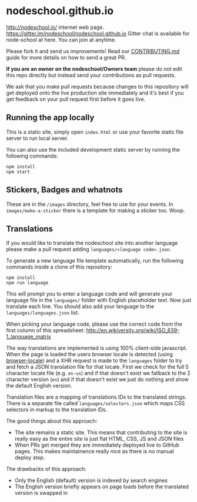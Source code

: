 nodeschool.github.io
====================

http://nodeschool.io/ internet web page.
https://gitter.im/nodeschool/nodeschool.github.io Gitter chat is available for node-school at here. You can join at anytime.

Please fork it and send us improvements! Read our [CONTRIBUTING.md](CONTRIBUTING.md) guide for more details on how to send a great PR.

**If you are an owner on the nodeschool/Owners team** please do not edit this repo directly but instead send your contributions as pull requests.

We ask that you make pull requests because changes to this repository will get deployed onto the live production site immediately and it's best if you get feedback on your pull request first before it goes live.

## Running the app locally

This is a static site, simply open `index.html` or use your favorite static file server to run local server.

You can also use the included development static server by running the following commands:

```
npm install
npm start
```

## Stickers, Badges and whatnots

These are in the `/images` directory, feel free to use for your events. In `images/make-a-sticker` there is a template for making a sticker too. Woop.

## Translations

If you would like to translate the nodeschool site into another language please make a pull request adding `languages/<language code>.json`.

To generate a new language file template automatically, run the following commands inside a clone of this repository:

```
npm install
npm run language
```

This will prompt you to enter a language code and will generate your language file in the `languages/` folder with English placeholder text. Now just translate each line. You should also add your language to the `languages/languages.json` list.

When picking your language code, please use the correct code from the first column of this spreadsheet: http://en.wikiversity.org/wiki/ISO_639-1_language_matrix

The way translations are implemented is using 100% client-side javascript. When the page is loaded the users browser locale is detected (using [browser-locale](http://npmjs.org/browser-locale)) and a XHR request is made to the `languages` folder to try and fetch a JSON translation file for that locale. First we check for the full 5 character locale file (e.g. `en-us`) and if that doesn't exist we fallback to the 2 character version (`en`) and if that doesn't exist we just do nothing and show the default English version.

Translation files are a mapping of translations IDs to the translated strings. There is a separate file called `languages/selectors.json` which maps CSS selectors in markup to the translation IDs.

The good things about this approach:

- The site remains a static site. This means that contributing to the site is really easy as the entire site is just flat HTML, CSS, JS and JSON files
- When PRs get merged they are immediately deployed live to GitHub pages. This makes maintainence really nice as there is no manual deploy step.

The drawbacks of this approach:

- Only the English (default) version is indexed by search engines
- The English version briefly appears on page loads before the translated version is swapped in
